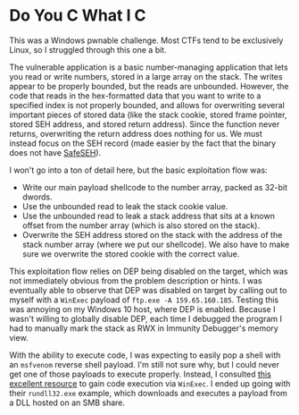 # Do You C What I C

This was a Windows pwnable challenge. Most CTFs tend to be exclusively Linux, so I struggled through this one a bit.

The vulnerable application is a basic number-managing application that lets you read or write numbers, stored in a large array on the stack. The writes appear to be properly bounded, but the reads are unbounded. However, the code that reads in the hex-formatted data that you want to write to a specified index is not properly bounded, and allows for overwriting several important pieces of stored data (like the stack cookie, stored frame pointer, stored SEH address, and stored return address). Since the function never returns, overwriting the return address does nothing for us. We must instead focus on the SEH record (made easier by the fact that the binary does not have [SafeSEH](https://docs.microsoft.com/en-us/cpp/build/reference/safeseh-image-has-safe-exception-handlers)).

I won't go into a ton of detail here, but the basic exploitation flow was:

* Write our main payload shellcode to the number array, packed as 32-bit dwords.
* Use the unbounded read to leak the stack cookie value.
* Use the unbounded read to leak a stack address that sits at a known offset from the number array (which is also stored on the stack).
* Overwrite the SEH address stored on the stack with the address of the stack number array (where we put our shellcode). We also have to make sure we overwrite the stored cookie with the correct value.

This exploitation flow relies on DEP being disabled on the target, which was not immediately obvious from the problem description or hints. I was eventually able to observe that DEP was disabled on target by calling out to myself with a `WinExec` payload of `ftp.exe -A 159.65.160.185`. Testing this was annoying on my Windows 10 host, where DEP is enabled. Because I wasn't willing to globally disable DEP, each time I debugged the program I had to manually mark the stack as RWX in Immunity Debugger's memory view.

With the ability to execute code, I was expecting to easily pop a shell with an `msfvenom` reverse shell payload. I'm still not sure why, but I could never get one of those payloads to execute properly. Instead, I consulted [this excellent resource](https://www.hackingarticles.in/get-reverse-shell-via-windows-one-liner/) to gain code execution via `WinExec`. I ended up going with their `rundll32.exe` example, which downloads and executes a payload from a DLL hosted on an SMB share.
